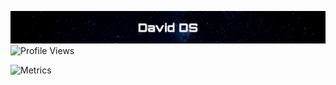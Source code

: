 [![David DS](https://raw.githubusercontent.com/DavidDSfr/DavidDSfr/main/header.png)](https://davidds.fr/)
![Profile Views](https://komarev.com/ghpvc/?username=daviddsfr&style=flat-square&color=0d2550&label=VIEWS)

![Metrics](https://metrics.lecoq.io/daviddsfr?template=classic&isocalendar=1&habits=1&base=header%2C%20activity%2C%20community%2C%20repositories%2C%20metadata&base.indepth=false&base.hireable=false&base.skip=false&isocalendar=false&isocalendar.duration=half-year&habits=false&habits.from=200&habits.days=14&habits.facts=true&habits.charts=false&habits.charts.type=classic&habits.trim=false&habits.languages.limit=8&habits.languages.threshold=0%25&config.timezone=Europe%2FParis)
